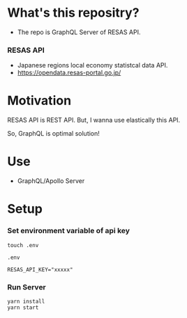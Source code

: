 # What's this repositry?
- The repo is GraphQL Server of RESAS API.

### RESAS API
- Japanese regions local economy statistcal data API.
- https://opendata.resas-portal.go.jp/

# Motivation
RESAS API is REST API. But, I wanna use elastically this API.

So, GraphQL is optimal solution!

# Use
- GraphQL/Apollo Server

# Setup

### Set environment variable of api key

```
touch .env
```

`.env`

```
RESAS_API_KEY="xxxxx"
```

### Run Server

```
yarn install
yarn start
```
